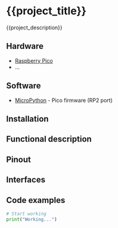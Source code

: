 # {{project_title}}
{{project_description}} 

## Hardware

-   [Raspberry Pico](https://www.raspberrypi.com/products/raspberry-pi-pico/)
-   ...

## Software

-   [MicroPython](https://micropython.org/download/RPI_PICO/) - Pico firmware (RP2 port)

## Installation

## Functional description

## Pinout

## Interfaces

## Code examples

```py
# Start working
print("Working...")
```

